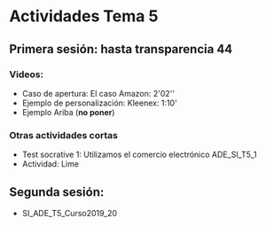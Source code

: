 # Actividades Tema 5

## Primera sesión: hasta transparencia 44

### Videos: 

- Caso de apertura: El caso Amazon: 2'02''
- Ejemplo de personalización: Kleenex: 1:10'
- Ejemplo Ariba (**no poner**)

### Otras actividades cortas

- Test socrative 1: Utilizamos el comercio electrónico ADE_SI_T5_1
- Actividad: Lime

## Segunda sesión: 

- SI_ADE_T5_Curso2019_20

